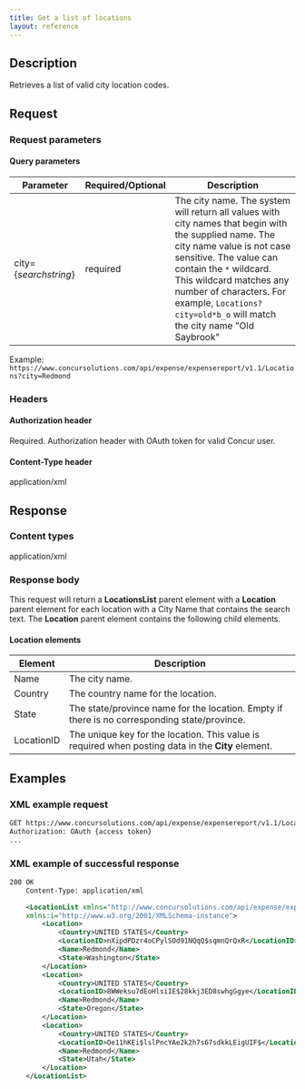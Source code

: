 ```yaml
---
title: Get a list of locations
layout: reference
---
```


## Description
Retrieves a list of valid city location codes.

## Request

### Request parameters

#### Query parameters

| Parameter |Required/Optional| Description |
|-----------------|--------|-----------------------------|
| city={_searchstring_} | required | The city name. The system will return all values with city names that begin with the supplied name. The city name value is not case sensitive. The value can contain the `*` wildcard. This wildcard matches any number of characters. For example, `Locations?city=old*b_o` will match the city name "Old Saybrook"

Example:  `https://www.concursolutions.com/api/expense/expensereport/v1.1/Locations?city=Redmond`

### Headers

#### Authorization header
Required. Authorization header with OAuth token for valid Concur user.

#### Content-Type header

application/xml

## Response

### Content types
application/xml

### Response body
This request will return a **LocationsList** parent element with a **Location** parent element for each location with a City Name that contains the search text. The **Location** parent element contains the following child elements.

#### Location elements

|  Element |  Description |
| -------- | ------------ |
|  Name |  The city name. |
|  Country |  The country name for the location. |
|  State |  The state/province name for the location. Empty if there is no corresponding state/province. |
|  LocationID |  The unique key for the location. This value is required when posting data in the **City** element. |

## Examples

### XML example request

```xml
GET https://www.concursolutions.com/api/expense/expensereport/v1.1/Locations?city={_searchstring_} HTTP/1.1
Authorization: OAuth {access token}
...
```

### XML example of successful response

```xml
200 OK
    Content-Type: application/xml

    <LocationList xmlns="http://www.concursolutions.com/api/expense/expensereport/2011/03"    
    xmlns:i="http://www.w3.org/2001/XMLSchema-instance">
        <Location>
            <Country>UNITED STATES</Country>
            <LocationID>nXipdPDzr4oCPylSOd91NQqQ$sqmnQrQxR</LocationID>
            <Name>Redmond</Name>
            <State>Washington</State>
        </Location>
        <Location>
            <Country>UNITED STATES</Country>
            <LocationID>8WWeksu7dEoHlsiIE$28kkj3ED8swhgGgye</LocationID>
            <Name>Redmond</Name>
            <State>Oregon</State>
        </Location>
        <Location>
            <Country>UNITED STATES</Country>
            <LocationID>Oe11hKEi$lslPncYAe2k2h7s67sdkkLEigUIF$</LocationID>
            <Name>Redmond</Name>
            <State>Utah</State>
        </Location>
    </LocationList>
 ```


